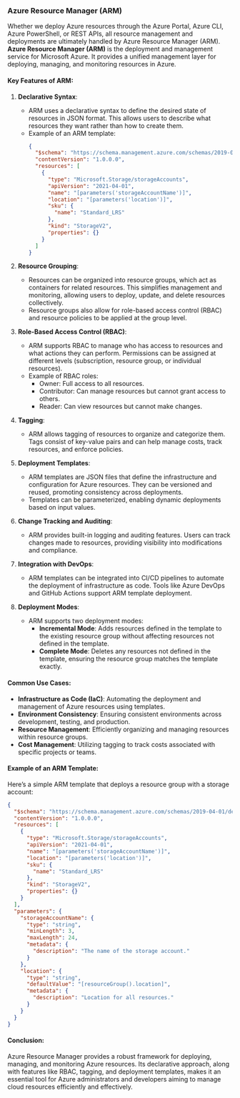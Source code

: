 ### Azure Resource Manager (ARM)

Whether we deploy Azure resources through the Azure Portal, Azure CLI, Azure PowerShell, or REST APIs, all resource management and deployments are ultimately handled by Azure Resource Manager (ARM). **Azure Resource Manager (ARM)** is the deployment and management service for Microsoft Azure. It provides a unified management layer for deploying, managing, and monitoring resources in Azure.

#### **Key Features of ARM**:

1. **Declarative Syntax**:
   - ARM uses a declarative syntax to define the desired state of resources in JSON format. This allows users to describe what resources they want rather than how to create them.
   - Example of an ARM template:
     ```json
     {
       "$schema": "https://schema.management.azure.com/schemas/2019-04-01/deploymentTemplate.json#",
       "contentVersion": "1.0.0.0",
       "resources": [
         {
           "type": "Microsoft.Storage/storageAccounts",
           "apiVersion": "2021-04-01",
           "name": "[parameters('storageAccountName')]",
           "location": "[parameters('location')]",
           "sku": {
             "name": "Standard_LRS"
           },
           "kind": "StorageV2",
           "properties": {}
         }
       ]
     }
     ```

2. **Resource Grouping**:
   - Resources can be organized into resource groups, which act as containers for related resources. This simplifies management and monitoring, allowing users to deploy, update, and delete resources collectively.
   - Resource groups also allow for role-based access control (RBAC) and resource policies to be applied at the group level.

3. **Role-Based Access Control (RBAC)**:
   - ARM supports RBAC to manage who has access to resources and what actions they can perform. Permissions can be assigned at different levels (subscription, resource group, or individual resources).
   - Example of RBAC roles:
     - Owner: Full access to all resources.
     - Contributor: Can manage resources but cannot grant access to others.
     - Reader: Can view resources but cannot make changes.

4. **Tagging**:
   - ARM allows tagging of resources to organize and categorize them. Tags consist of key-value pairs and can help manage costs, track resources, and enforce policies.

5. **Deployment Templates**:
   - ARM templates are JSON files that define the infrastructure and configuration for Azure resources. They can be versioned and reused, promoting consistency across deployments.
   - Templates can be parameterized, enabling dynamic deployments based on input values.

6. **Change Tracking and Auditing**:
   - ARM provides built-in logging and auditing features. Users can track changes made to resources, providing visibility into modifications and compliance.

7. **Integration with DevOps**:
   - ARM templates can be integrated into CI/CD pipelines to automate the deployment of infrastructure as code. Tools like Azure DevOps and GitHub Actions support ARM template deployment.

8. **Deployment Modes**:
   - ARM supports two deployment modes:
     - **Incremental Mode**: Adds resources defined in the template to the existing resource group without affecting resources not defined in the template.
     - **Complete Mode**: Deletes any resources not defined in the template, ensuring the resource group matches the template exactly.

#### **Common Use Cases**:

- **Infrastructure as Code (IaC)**: Automating the deployment and management of Azure resources using templates.
- **Environment Consistency**: Ensuring consistent environments across development, testing, and production.
- **Resource Management**: Efficiently organizing and managing resources within resource groups.
- **Cost Management**: Utilizing tagging to track costs associated with specific projects or teams.

#### **Example of an ARM Template**:

Here’s a simple ARM template that deploys a resource group with a storage account:

```json
{
  "$schema": "https://schema.management.azure.com/schemas/2019-04-01/deploymentTemplate.json#",
  "contentVersion": "1.0.0.0",
  "resources": [
    {
      "type": "Microsoft.Storage/storageAccounts",
      "apiVersion": "2021-04-01",
      "name": "[parameters('storageAccountName')]",
      "location": "[parameters('location')]",
      "sku": {
        "name": "Standard_LRS"
      },
      "kind": "StorageV2",
      "properties": {}
    }
  ],
  "parameters": {
    "storageAccountName": {
      "type": "string",
      "minLength": 3,
      "maxLength": 24,
      "metadata": {
        "description": "The name of the storage account."
      }
    },
    "location": {
      "type": "string",
      "defaultValue": "[resourceGroup().location]",
      "metadata": {
        "description": "Location for all resources."
      }
    }
  }
}
```

#### **Conclusion**:
Azure Resource Manager provides a robust framework for deploying, managing, and monitoring Azure resources. Its declarative approach, along with features like RBAC, tagging, and deployment templates, makes it an essential tool for Azure administrators and developers aiming to manage cloud resources efficiently and effectively.
